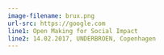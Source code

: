 ```yaml
---
image-filename: brux.png
url-src: https://google.com
line1: Open Making for Social Impact
line2: 14.02.2017, UNDERBROEN, Copenhagen
---
```

